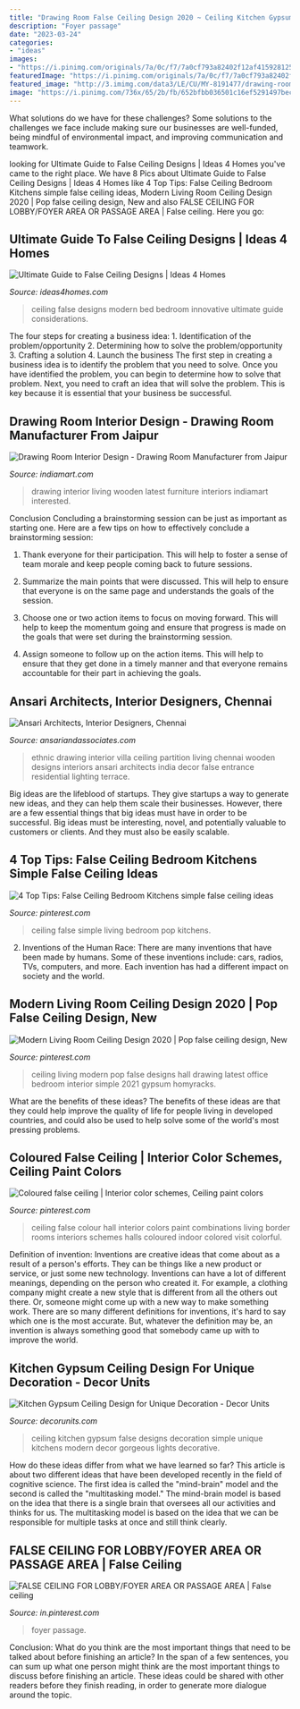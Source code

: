 ```yaml
---
title: "Drawing Room False Ceiling Design 2020 ~ Ceiling Kitchen Gypsum False Designs Decoration Simple Unique Kitchens Modern Decor Gorgeous Lights Decorative"
description: "Foyer passage"
date: "2023-03-24"
categories:
- "ideas"
images:
- "https://i.pinimg.com/originals/7a/0c/f7/7a0cf793a82402f12af4159281250a8e.jpg"
featuredImage: "https://i.pinimg.com/originals/7a/0c/f7/7a0cf793a82402f12af4159281250a8e.jpg"
featured_image: "http://3.imimg.com/data3/LE/CU/MY-8191477/drawing-room-500x500.jpg"
image: "https://i.pinimg.com/736x/65/2b/fb/652bfbb036501c16ef5291497bec445d--indoor-dining.jpg"
---
```



What solutions do we have for these challenges?
Some solutions to the challenges we face include making sure our businesses are well-funded, being mindful of environmental impact, and improving communication and teamwork.

	

		
looking for Ultimate Guide to False Ceiling Designs | Ideas 4 Homes you've came to the right place. We have 8 Pics about Ultimate Guide to False Ceiling Designs | Ideas 4 Homes like 4 Top Tips: False Ceiling Bedroom Kitchens simple false ceiling ideas, Modern Living Room Ceiling Design 2020 | Pop false ceiling design, New and also FALSE CEILING FOR LOBBY/FOYER AREA OR PASSAGE AREA | False ceiling. Here you go:
		
    
## Ultimate Guide To False Ceiling Designs | Ideas 4 Homes

<img loading=lazy src="http://www.ideas4homes.com/wp-content/uploads/2015/09/Innovative-False-Ceiling-Designs-for-Modern-Bedroom-with-Oak-Bed-and-White-Bedding-near-Teak-Desk-1024x757.jpg" onerror="this.onerror=null;this.src='https://tse3.mm.bing.net/th?id=OIP.hmFhgoZpbzYo8Nf4gZE9egHaFe&amp;pid=15.1';" alt="Ultimate Guide to False Ceiling Designs | Ideas 4 Homes">

_Source: ideas4homes.com_

>ceiling false designs modern bed bedroom innovative ultimate guide considerations. 

	

The four steps for creating a business idea: 1. Identification of the problem/opportunity 2. Determining how to solve the problem/opportunity 3. Crafting a solution 4. Launch the business
The first step in creating a business idea is to identify the problem that you need to solve. Once you have identified the problem, you can begin to determine how to solve that problem. Next, you need to craft an idea that will solve the problem. This is key because it is essential that your business be successful.

    
## Drawing Room Interior Design - Drawing Room Manufacturer From Jaipur

<img loading=lazy src="http://3.imimg.com/data3/LE/CU/MY-8191477/drawing-room-500x500.jpg" onerror="this.onerror=null;this.src='https://tse4.mm.bing.net/th?id=OIP.CvSn-m7LTHGu3XjhMu3mKgHaHa&amp;pid=15.1';" alt="Drawing Room Interior Design - Drawing Room Manufacturer from Jaipur">

_Source: indiamart.com_

>drawing interior living wooden latest furniture interiors indiamart interested. 

	

Conclusion
Concluding a brainstorming session can be just as important as starting one. Here are a few tips on how to effectively conclude a brainstorming session:
1. Thank everyone for their participation. This will help to foster a sense of team morale and keep people coming back to future sessions.

2. Summarize the main points that were discussed. This will help to ensure that everyone is on the same page and understands the goals of the session.

3. Choose one or two action items to focus on moving forward. This will help to keep the momentum going and ensure that progress is made on the goals that were set during the brainstorming session.

4. Assign someone to follow up on the action items. This will help to ensure that they get done in a timely manner and that everyone remains accountable for their part in achieving the goals.

    
## Ansari Architects, Interior Designers, Chennai

<img loading=lazy src="http://www.ansariandassociates.com/images/interiors-projects/mugappair-villa-interiors/big/18-mugappair-ethnic-villa-drawing-room-4.jpg" onerror="this.onerror=null;this.src='https://tse1.mm.bing.net/th?id=OIP.aspXS76_0g5VggXtyYQdfQHaE8&amp;pid=15.1';" alt="Ansari Architects, Interior Designers, Chennai">

_Source: ansariandassociates.com_

>ethnic drawing interior villa ceiling partition living chennai wooden designs interiors ansari architects india decor false entrance residential lighting terrace. 

	

Big ideas are the lifeblood of startups. They give startups a way to generate new ideas, and they can help them scale their businesses. However, there are a few essential things that big ideas must have in order to be successful. Big ideas must be interesting, novel, and potentially valuable to customers or clients. And they must also be easily scalable.

    
## 4 Top Tips: False Ceiling Bedroom Kitchens Simple False Ceiling Ideas

<img loading=lazy src="https://i.pinimg.com/736x/6c/b3/b6/6cb3b6e0b9313ef04d699b001ef32702.jpg" onerror="this.onerror=null;this.src='https://tse1.mm.bing.net/th?id=OIP.VgB16v_j7YmPiP57Ib_oWgHaFj&amp;pid=15.1';" alt="4 Top Tips: False Ceiling Bedroom Kitchens simple false ceiling ideas">

_Source: pinterest.com_

>ceiling false simple living bedroom pop kitchens. 

	

2. Inventions of the Human Race:
There are many inventions that have been made by humans. Some of these inventions include: cars, radios, TVs, computers, and more. Each invention has had a different impact on society and the world.

    
## Modern Living Room Ceiling Design 2020 | Pop False Ceiling Design, New

<img loading=lazy src="https://i.pinimg.com/originals/d0/96/69/d0966994e2b70dc0734558c88723d356.jpg" onerror="this.onerror=null;this.src='https://tse3.mm.bing.net/th?id=OIP.OMW3TxGwlyjlKoLpAuY46QHaEK&amp;pid=15.1';" alt="Modern Living Room Ceiling Design 2020 | Pop false ceiling design, New">

_Source: pinterest.com_

>ceiling living modern pop false designs hall drawing latest office bedroom interior simple 2021 gypsum homyracks. 

	

What are the benefits of these ideas?
The benefits of these ideas are that they could help improve the quality of life for people living in developed countries, and could also be used to help solve some of the world's most pressing problems.

    
## Coloured False Ceiling | Interior Color Schemes, Ceiling Paint Colors

<img loading=lazy src="https://i.pinimg.com/736x/65/2b/fb/652bfbb036501c16ef5291497bec445d--indoor-dining.jpg" onerror="this.onerror=null;this.src='https://tse2.mm.bing.net/th?id=OIP.JRiUJr5w6bWY8aqTBNkAlQHaHa&amp;pid=15.1';" alt="Coloured false ceiling | Interior color schemes, Ceiling paint colors">

_Source: pinterest.com_

>ceiling false colour hall interior colors paint combinations living border rooms interiors schemes halls coloured indoor colored visit colorful. 

	

Definition of invention:
Inventions are creative ideas that come about as a result of a person's efforts. They can be things like a new product or service, or just some new technology. Inventions can have a lot of different meanings, depending on the person who created it. For example, a clothing company might create a new style that is different from all the others out there. Or, someone might come up with a new way to make something work. There are so many different definitions for inventions, it's hard to say which one is the most accurate. But, whatever the definition may be, an invention is always something good that somebody came up with to improve the world.

    
## Kitchen Gypsum Ceiling Design For Unique Decoration - Decor Units

<img loading=lazy src="https://1.bp.blogspot.com/-h60lsCtM0Ck/WcWELVGS0VI/AAAAAAAA6jg/kf4pyODlR0UR7bISiLb6dgv3kTfDqc54wCLcBGAs/s1600/3.jpg" onerror="this.onerror=null;this.src='https://tse4.mm.bing.net/th?id=OIP._-3HueaVu1nu704ooLeUwgHaHa&amp;pid=15.1';" alt="Kitchen Gypsum Ceiling Design for Unique Decoration - Decor Units">

_Source: decorunits.com_

>ceiling kitchen gypsum false designs decoration simple unique kitchens modern decor gorgeous lights decorative. 

	

How do these ideas differ from what we have learned so far?
This article is about two different ideas that have been developed recently in the field of cognitive science. The first idea is called the "mind-brain" model and the second is called the "multitasking model." The mind-brain model is based on the idea that there is a single brain that oversees all our activities and thinks for us. The multitasking model is based on the idea that we can be responsible for multiple tasks at once and still think clearly.

    
## FALSE CEILING FOR LOBBY/FOYER AREA OR PASSAGE AREA | False Ceiling

<img loading=lazy src="https://i.pinimg.com/originals/7a/0c/f7/7a0cf793a82402f12af4159281250a8e.jpg" onerror="this.onerror=null;this.src='https://tse3.mm.bing.net/th?id=OIP.8HS5lO2rRonrXNmKhLwSLgHaLB&amp;pid=15.1';" alt="FALSE CEILING FOR LOBBY/FOYER AREA OR PASSAGE AREA | False ceiling">

_Source: in.pinterest.com_

>foyer passage. 

	

Conclusion: What do you think are the most important things that need to be talked about before finishing an article?
In the span of a few sentences, you can sum up what one person might think are the most important things to discuss before finishing an article. These ideas could be shared with other readers before they finish reading, in order to generate more dialogue around the topic.

